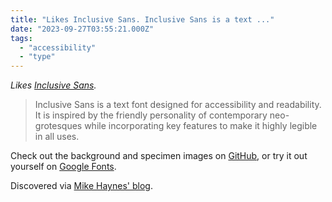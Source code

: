 ```yaml
---
title: "Likes Inclusive Sans. Inclusive Sans is a text ..."
date: "2023-09-27T03:55:21.000Z"
tags: 
  - "accessibility"
  - "type"
---
```


_Likes [Inclusive Sans](https://github.com/LivKing/Inclusive-Sans)._

> Inclusive Sans is a text font designed for accessibility and readability. It is inspired by the friendly personality of contemporary neo-grotesques while incorporating key features to make it highly legible in all uses.

Check out the background and specimen images on [GitHub](https://github.com/LivKing/Inclusive-Sans), or try it out yourself on [Google Fonts](https://fonts.google.com/specimen/Inclusive+Sans).

Discovered via [Mike Haynes' blog](https://mikehaynes.blog/link/282/).
